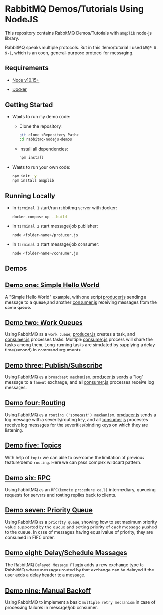 # RabbitMQ Demos/Tutorials Using NodeJS

This repository contains RabbitMQ Demos/Tutorials with `amqplib` node-js library.

RabbitMQ speaks multiple protocols. But in this demo/tutorial I used `AMQP 0-9-1`, which is an open, general-purpose protocol for messaging.

## Requirements

- [Node v10.15+](https://nodejs.org/en/download/current/)

- [Docker](https://www.docker.com/get-started)

## Getting Started

- Wants to run my demo code:

  - Clone the repository:

    ```bash
    git clone <Repository Path>
    cd rabbitmq-nodejs-demos
    ```

  - Install all dependencies:

    ```bash
    npm install
    ```

- Wants to run your own code:

  ```bash
  npm init -y
  npm install amqplib
  ```

## Running Locally

- In `terminal 1` start/run rabbitmq server with docker:

  ```bash
  docker-compose up --build
  ```

- In `terminal 2` start message/job publisher:

  ```bash
  node <folder-name>/producer.js
  ```

- In `terminal 3` start message/job consumer:

  ```bash
  node <folder-name>/consumer.js
  ```

## Demos

## [Demo one: Simple Hello World](d1-simple-hello-world/README.md)

A "Simple Hello World" example, with one script [producer.js](d1-simple-hello-world/producer.js) sending a message to a queue,and another [consumer.js](d1-simple-hello-world/consumer.js) receiving messages from the same queue.

## [Demo two: Work Queues](d2-work-queues/README.md)

Using RabbitMQ as a `work queue`; [producer.js](d2-work-queues/producer.js) creates a task, and [consumer.js](d2-work-queues/consumer.js) processes tasks. Multiple [consumer.js](d2-work-queues/consumer.js) process will share the tasks among them. Long-running tasks are simulated by supplying a delay time(second) in command arguments.

## [Demo three: Publish/Subscribe](d3-pub-sub/README.md)

Using RabbitMQ as a `broadcast mechanism`. [producer.js](d3-pub-sub/producer.js) sends a "log" message to a `fanout` exchange, and all [consumer.js](d3-pub-sub/consumer.js) processes receive log messages.

## [Demo four: Routing](d4-routing/README.md)

Using RabbitMQ as a `routing ('somecast') mechanism`. [producer.js](d4-routing/producer.js) sends a log message with a severity/routing key, and all [consumer.js](d4-routing/consumer.js) processes receive log messages for the severities/binding keys on which they are listening.

## [Demo five: Topics](d5-topics/README.md)

With help of `topic` we can able to overcome the limitation of previous feature/demo `routing`. Here we can pass complex wildcard pattern.

## [Demo six: RPC](d6-rpc/README.md)

Using RabbitMQ as an `RPC(Remote procedure call)` intermediary, queueing requests for servers and routing replies back to clients.

## [Demo seven: Priority Queue](d7-priority-queue/README.md)

Using RabbitMQ as a `priority queue`, showing how to set maximum priority value supported by the queue and setting priority of each message pushed to the queue. In case of messages having equal value of priority, they are consumed in FIFO order.

## [Demo eight: Delay/Schedule Messages](d8-delay-message/README.md)

The RabbitMQ `Delayed Message Plugin` adds a new exchange type to RabbitMQ where messages routed by that exchange can be delayed if the user adds a delay header to a message.

## [Demo nine: Manual Backoff](d9-manual-backoff/README.md)

Using RabbitMQ to implement a basic `multiple retry mechanism` in case of processing failures in message/job consumer.
